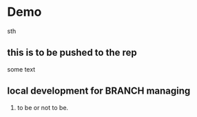 # Demo
sth

## this is to be pushed to the rep
some text

## local development for BRANCH managing

1. to be or not to be.
